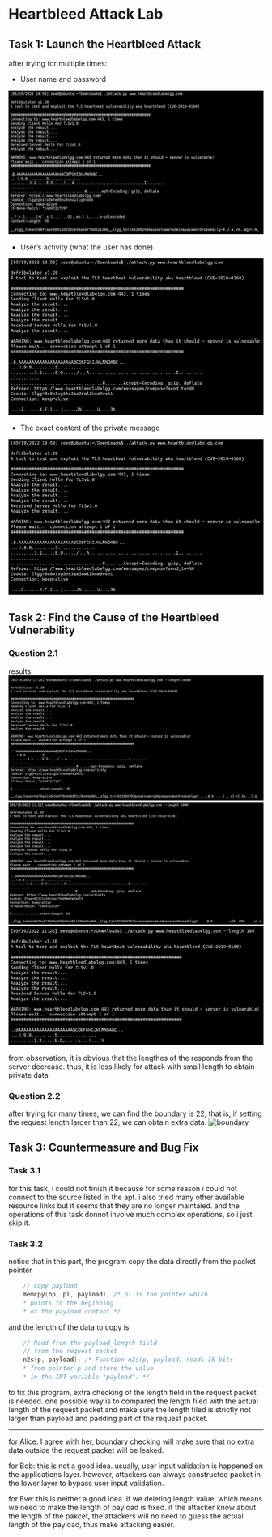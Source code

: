 # Heartbleed Attack Lab

## Task 1: Launch the Heartbleed Attack

after trying for multiple times:

- User name and password

![User name and password](Assets/imgs/task1_username_and_passwd.png)

- User’s activity (what the user has done)

![User’s activity](Assets/imgs/task1_Users_activity.png)

- The exact content of the private message

![exact content of the private message](Assets/imgs/task1_Users_activity.png)

## Task 2: Find the Cause of the Heartbleed Vulnerability

### Question 2.1
results:
![length 10000](Assets/imgs/task21a_length10000.png)
![length 1000](Assets/imgs/task21a_length1000.png)
![length 100](Assets/imgs/task21a_length100.png)

from observation, it is obvious that the lengthes of the responds from the server decrease. thus, it is less likely for attack with small length to obtain private data

### Question 2.2

after trying for many times, we can find the boundary is 22, that is, if setting the request length larger than 22, we can obtain extra data.
![boundary](Assets/imgs/task22_boundary.png)

## Task 3: Countermeasure and Bug Fix

### Task 3.1

for this task, i could not finish it because for some reason i could not connect to the source listed in the apt. i also tried many other available resource links but it seems that they are no longer maintaied. and the operations of this task donnot involve much complex operations, so i just skip it.

### Task 3.2

notice that in this part, the program copy the data directly from the packet pointer
```c
    // copy payload
    memcpy(bp, pl, payload); /* pl is the pointer which
    * points to the beginning
    * of the payload content */
```
and the length of the data to copy is 
```c
    // Read from the payload_length field
    // from the request packet
    n2s(p, payload); /* Function n2s(p, payload) reads 16 bits
    * from pointer p and store the value
    * in the INT variable "payload". */
```
to fix this program, extra checking of the length field in the request packet is needed. one possible way is to compared the length filed with the actual length of the request packet and make sure the length filed is strictly not larger than payload and padding part of the request packet.

---

for Alice: I agree with her, boundary checking will make sure that no extra data outside the request packet will be leaked.

for Bob: this is not a good idea. usually, user input validation is happened on the applications layer. however, attackers can always constructed packet in the lower layer to bypass user input validation.

for Eve: this is neither a good idea. if we deleting length value, which means we need to make the length of payload is fixed. if the attacker know about the length of the pakcet, the attackers will no need to guess the actual length of the payload, thus make attacking easier.